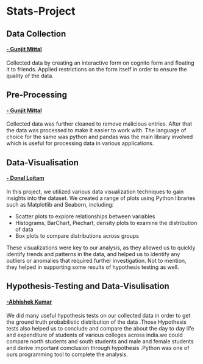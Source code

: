 # Stats-Project

## Data Collection
#### [- Gunjit Mittal](https://github.com/gunjitmittal)
Collected data by creating an interactive form on cognito form and floating it to friends. Applied restrictions on the form itself in order to ensure the quality of the data.

## Pre-Processing 
#### [- Gunjit Mittal](https://github.com/gunjitmittal)
Collected data was further cleaned to remove malicious entries. After that the data was processed to make it easier to work with. The language of choice for the same was python and pandas was the main library involved which is useful for processing data in various applications.


## Data-Visualisation 
#### [- Donal Loitam](https://github.com/Donal-08)
In this project, we utilized various data visualization techniques to gain insights into the dataset. We created a range of plots using Python libraries such as Matplotlib and Seaborn, including:

- Scatter plots to explore relationships between variables
- Histograms, BarChart, Piechart, density plots to examine the distribution of data
- Box plots to compare distributions across groups

These visualizations were key to our analysis, as they allowed us to quickly identify trends and patterns in the data, and helped us to identify any outliers or anomalies that required further investigation. Not to mention, they helped in supporting some results of hypothesis testing as well.
## Hypothesis-Testing and Data-Visulisation
#### [-Abhishek Kumar](https://github.com/Abhipank)
We did many useful hypothesis tests on our collected data in order to get the ground truth probabilistic distribution of the data .Those Hypothesis tests also helped us to conclude and compare the about the day to day life and expenditure of students of various colleges across india.we could compare north students and south students and male and female students and derive important comclusion through hypothesis .Python was one of ours programming tool to complete the analysis.


